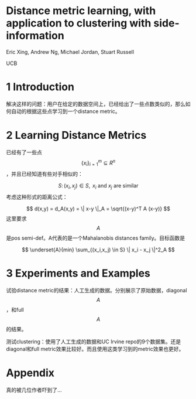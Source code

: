 # Distance metric learning, with application to clustering with side-information

Eric Xing, Andrew Ng, Michael Jordan, Stuart Russell

UCB

# 1 Introduction

解决这样的问题：用户在给定的数据空间上，已经给出了一些点数类似的，那么如何自动的根据这些点学习到一个distance metric。

# 2 Learning Distance Metrics

已经有了一些点$$\{x_i\}_{i=1}^m \subseteq R^n$$，并且已经知道有些对手相似的：

$$
S: \, (x_i, x_j) \in S, \text{   } x_i \text{ and } x_j \text{ are similar}
$$
考虑这种形式的距离公式：

$$
d(x,y) = d_A(x,y) = \| x-y \|_A = \sqrt{(x-y)^T A (x-y)}
$$
这里要求$$A$$是pos semi-def。A代表的是一个Mahalanobis distances family。目标函数是

$$
\underset{A}{min} \sum_{(x_i,x_j) \in S} \| x_i - x_j \|^2_A
$$
# 3 Experiments and Examples

试验distance metric的结果：人工生成的数据。分别展示了原始数据，diagonal $$A$$，和full $$A$$的结果。

测试clustering：使用了人工生成的数据和UC Irvine repo的9个数据集。还是diagonal和full metric效果比较好。而且使用这类学习到的metric效果也更好。

# Appendix

真的被几位作者吓到了…


